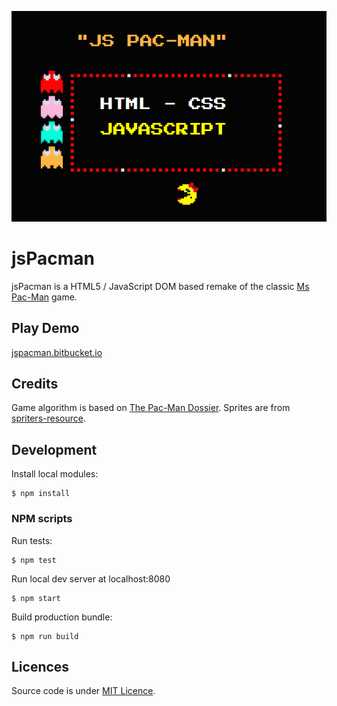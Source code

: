 ![Artwork](./src/img/stuff/art.png)

jsPacman
========

jsPacman is a HTML5 / JavaScript DOM based remake of the classic [Ms Pac-Man](https://en.wikipedia.org/wiki/Ms._Pac-Man) game.

Play Demo
-----------
[jspacman.bitbucket.io](http://jspacman.bitbucket.io/)

Credits
-----------
Game algorithm is based on [The Pac-Man Dossier](https://pacman.holenet.info/).
Sprites are from [spriters-resource](http://www.spriters-resource.com/game_boy_advance/namcomuseum/sheet/22732).

Development
-----------
Install local modules:
```
$ npm install
```
### NPM scripts ###
Run tests:
```
$ npm test
```
Run local dev server at localhost:8080
```
$ npm start
```
Build production bundle:
```
$ npm run build
```

Licences
-----------
Source code is under [MIT Licence](http://opensource.org/licenses/mit-license.php).
